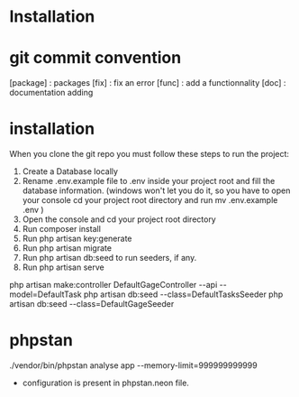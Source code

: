 # Installation

# git commit convention

[package] : packages
[fix] : fix an error
[func] : add a functionnality
[doc] : documentation adding

# installation

When you clone the git repo you must follow these steps to run the project:

1. Create a Database locally
2. Rename .env.example file to .env inside your project root and fill the database information. (windows won't let you do it, so you have to open your console cd your project root directory and run mv .env.example .env )
3. Open the console and cd your project root directory
4. Run composer install
5. Run php artisan key:generate
6. Run php artisan migrate
7. Run php artisan db:seed to run seeders, if any.
8. Run php artisan serve

php artisan make:controller DefaultGageController --api --model=DefaultTask
php artisan db:seed --class=DefaultTasksSeeder
php artisan db:seed --class=DefaultGageSeeder

# phpstan 
 ./vendor/bin/phpstan analyse app --memory-limit=999999999999

 - configuration is present in phpstan.neon file.